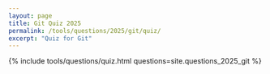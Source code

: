 ```yaml
---
layout: page
title: Git Quiz 2025
permalink: /tools/questions/2025/git/quiz/
excerpt: "Quiz for Git"
---
```


{% include tools/questions/quiz.html questions=site.questions_2025_git %}
